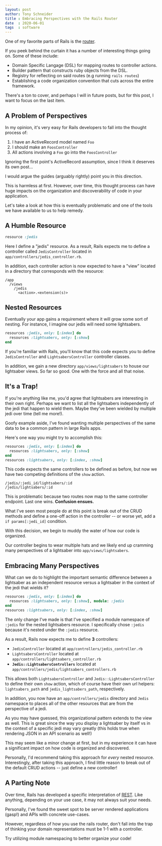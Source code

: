 ```yaml
---
layout: post
author: Tony Schneider
title : Embracing Perspectives with the Rails Router
date  : 2020-06-01
tags  : software
---
```


One of my favorite parts of Rails is the [router](https://guides.rubyonrails.org/routing.html).

If you peek behind the curtain it has a number of interesting things going on.
Some of these include:

* Domain Specific Langage (DSL) for mapping routes to controller actions.
* Builder pattern that constructs ruby objects from the DSL.
* Registry for reflecting on said routes (e.g running `rails routes`)
* Establishing a code organization convention that cuts across the entire framework.

There's a ton to cover, and perhaps I will in future posts, but for this post, I want to focus on the last item.

## A Problem of Perspectives

In my opinion, it's very easy for Rails developers to fall into the thought process of:

1. I have an ActiveRecord model named `Foo`
1. I should make an `FoosController`
1. All actions involving a `Foo` go into the `FoosController`

Ignoring the first point's ActiveRecord assumption, since I think it deserves its own post...

I would argue the guides (arguably rightly) point you in this direction.

This is harmless at first.
However, over time, this thought process can have huge impacts on the organization and discoverability of code in your application.

Let's take a look at how this is eventually problematic and one of the tools we have available to us to help remedy.

## A Humble Resource

```ruby
resource :jedis
```

Here I define a "jedis" resource.
As a result, Rails expects me to define a controller called `JedisController` located in `app/controllers/jedis_controller.rb`.

In addition, each controller action is now expected to have a "view" located in a directory that corresponds with the resource:

```
/app
  /views
    /jedis
      <action>.<extension(s)>
```

## Nested Resources

Eventually your app gains a requirement where it will grow some sort of nesting.
For instance, I imagine our jedis will need some lightsabers.

```ruby
resources :jedis, only: [:index] do
  resources :lightsabers, only: [:show]
end
```

If you're familiar with Rails, you'll know that this code expects you to define `JedisController` and `LightsabersController` controller classes.

In addition, we gain a new directory `app/views/lightsabers` to house our lightsaber views.
So far so good.
One with the force and all that noise.

## It's a Trap!

If you're anything like me, you'd agree that lightsabers are interesting in their own right.
Perhaps we want to list all the lightsabers independently of the jedi that happen to wield them.
Maybe they've been wielded by multiple jedi over time (tell me more!).

Goofy example aside, I've found wanting multiple perspectives of the same data to be a common pattern in large Rails apps.

Here's one way you might try to accomplish this:

```ruby
resources :jedis, only: [:index] do
  resources :lightsabers, only: [:show]
end
resources :lightsabers, only: [:index, :show]
```

This code expects the same controllers to be defined as before, but now we have two competing definitions of the `show` action.

```
/jedis/:jedi_id/lightsabers/:id
/jedis/lightsabers/:id
```

This is problematic because two routes now map to the same controller endpoint.
Last one wins.
**Confusion ensues.**

What I've seen most people do at this point is break out of the CRUD methods and define a one-off action in the controller -- or worse yet, add a `if params[:jedi_id]` condition.

With this decision, we begin to muddy the water of how our code is organized.

Our controller begins to wear multiple hats and we likely end up cramming many perspectives of a lightsaber into `app/views/lightsabers`.

## Embracing Many Perspectives

What can we do to highlight the important semantic difference between a lightsaber as an independent resource versus a lightsaber in the context of the jedi that wields it?

```ruby
resources :jedis, only: [:index] do
  resources :lightsabers, only: [:show], module: :jedis
end
resources :lightsabers, only: [:index, :show]
```

The only change I've made is that I've specified a module namespace of `:jedis` for the nested lightsabers resource.
I specifically chose `:jedis` because it's nested under the `:jedis` resource.

As a result, Rails now expects me to define **3** controllers:

* `JedisController` located at `app/controllers/jedis_controller.rb`
* `LightsabersController` located at `app/controllers/lightsabers_controller.rb`
* **`Jedis::LightsabersControllers`** located at `app/controllers/jedis/lightsabers_controllers.rb`

This allows both `LightsabersController` and `Jedis::LightsabersController` to define their own `show` action, which of course have their own url helpers: `lightsabers_path` and `jedis_lightsabers_path`, respectively.

In addition, you now have an `app/controllers/jedis` directory and `Jedis` namespace to places all of the other resources that are from the perspective of a jedi.

As you may have guessed, this organizational pattern extends to the view as well.
This is great since the way you display a lightsaber by itself vs in the context of a specific jedi may vary greatly (this holds true when rendering JSON in an API scenario as well!)

This may seem like a minor change at first, but in my experience it can have a significant impact on how code is organized and discovered.

Personally, I'd recommend taking this approach for _every_ nested resource.
Interestingly, after taking this approach, I find little reason to break out of the default CRUD actions -- just define a new controller!

## A Parting Note

Over time, Rails has developed a specific interpretation of [REST](https://en.wikipedia.org/wiki/Representational_state_transfer).
Like anything, depending on your use case, it may not always suit your needs.

Personally, I've found the sweet spot to be server rendered applications (gasp!) and APIs with concrete use-cases.

However, regardless of how you use the rails router, don't fall into the trap of thinking your <span title="Read: Not limited to ActiveRecord">domain representations</span> must be 1-1 with a controller.

Try utilizing module namespacing to better organize your code!
